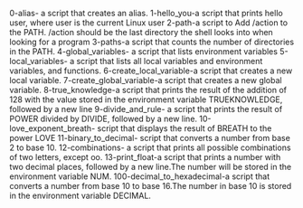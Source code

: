  0-alias- a script that creates an alias.
1-hello_you-a script that prints hello user, where user is the current Linux user
2-path-a script to Add /action to the PATH. /action should be the last directory the shell looks into when looking for a program
3-paths-a script that counts the number of directories in the PATH.
4-global_variables- a script that lists environment variables
5-local_variables- a script that lists all local variables and environment variables, and functions.
6-create_local_variable-a script that creates a new local variable.
7-create_global_variable-a script that creates a new global variable.
8-true_knowledge-a script that prints the result of the addition of 128 with the value stored in the environment variable TRUEKNOWLEDGE, followed by a new line
9-divide_and_rule- a script that prints the result of POWER divided by DIVIDE, followed by a new line.
10-love_exponent_breath- script that displays the result of BREATH to the power LOVE
11-binary_to_decimal- script that converts a number from base 2 to base 10.
12-combinations- a script that prints all possible combinations of two letters, except oo.
13-print_float-a script that prints a number with two decimal places, followed by a new line.The number will be stored in the environment variable NUM.
100-decimal_to_hexadecimal-a script that converts a number from base 10 to base 16.The number in base 10 is stored in the environment variable DECIMAL.
